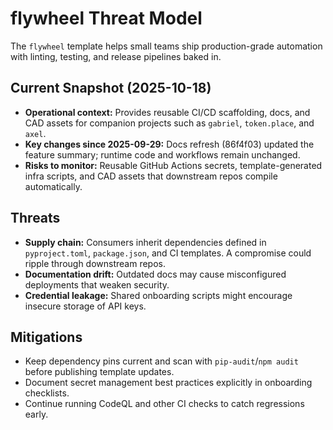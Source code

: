 # flywheel Threat Model

The `flywheel` template helps small teams ship production-grade automation with linting, testing,
and release pipelines baked in.

## Current Snapshot (2025-10-18)

- **Operational context:** Provides reusable CI/CD scaffolding, docs, and CAD assets for companion
  projects such as `gabriel`, `token.place`, and `axel`.
- **Key changes since 2025-09-29:** Docs refresh (86f4f03) updated the feature summary; runtime code
  and workflows remain unchanged.
- **Risks to monitor:** Reusable GitHub Actions secrets, template-generated infra scripts, and CAD assets that
  downstream repos compile automatically.

## Threats

- **Supply chain:** Consumers inherit dependencies defined in `pyproject.toml`, `package.json`, and
  CI templates. A compromise could ripple through downstream repos.
- **Documentation drift:** Outdated docs may cause misconfigured deployments that weaken security.
- **Credential leakage:** Shared onboarding scripts might encourage insecure storage of API keys.

## Mitigations

- Keep dependency pins current and scan with `pip-audit`/`npm audit` before publishing template
  updates.
- Document secret management best practices explicitly in onboarding checklists.
- Continue running CodeQL and other CI checks to catch regressions early.
